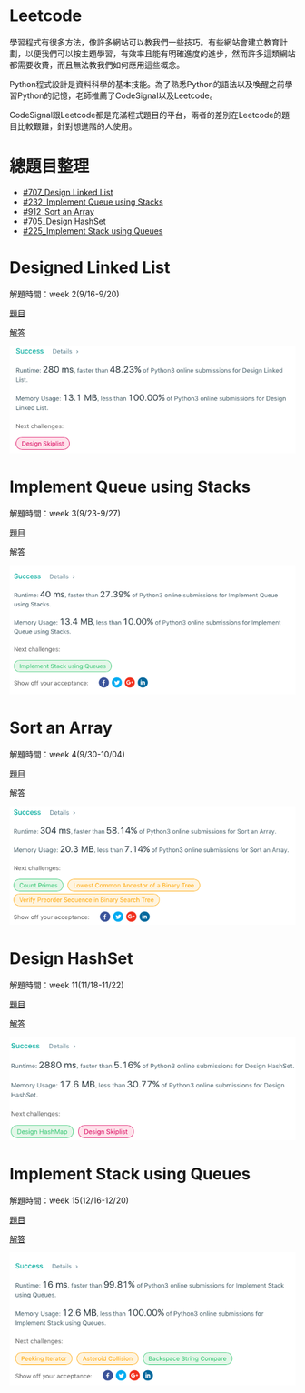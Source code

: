 # Leetcode

學習程式有很多方法，像許多網站可以教我們一些技巧。有些網站會建立教育計劃，以便我們可以按主題學習，有效率且能有明確進度的進步，然而許多這類網站都需要收費，而且無法教我們如何應用這些概念。

Python程式設計是資料科學的基本技能。為了熟悉Python的語法以及喚醒之前學習Python的記憶，老師推薦了CodeSignal以及Leetcode。

CodeSignal跟Leetcode都是充滿程式題目的平台，兩者的差別在Leetcode的題目比較艱難，針對想進階的人使用。

# 總題目整理
- [#707_Design Linked List](#Designed-Linked-List)
- [#232_Implement Queue using Stacks](#Implement-Queue-using-Stacks )
- [#912_Sort an Array](#Sort-an-Array)
- [#705_Design HashSet](#Design-HashSet)
- [#225_Implement Stack using Queues](#Implement-Stack-using-Queues )

# Designed Linked List 

解題時間：week 2(9/16-9/20)

[題目](https://leetcode.com/problems/design-linked-list/)

[解答](https://github.com/pignini/as/blob/master/Leetcode/707_Design%20Linked%20List_06170129.py)

![](/image/Design%20Linked%20List.png)

# Implement Queue using Stacks 

解題時間：week 3(9/23-9/27)

[題目](https://leetcode.com/problems/implement-queue-using-stacks/)

[解答](https://github.com/pignini/as/blob/master/Leetcode/232_Implement%20Queue%20using%20Stacks_06170129.py)

![](/image/Implement%20Queue%20using%20Stacks.png)

# Sort an Array

解題時間：week 4(9/30-10/04)

[題目](https://leetcode.com/problems/sort-an-array/submissions/)

[解答](https://github.com/pignini/as/blob/master/Leetcode/912_Sort%20an%20Array_06170129.py)

![](/image/sort%20an%20array.png)

# Design HashSet

解題時間：week 11(11/18-11/22)

[題目](https://leetcode.com/problems/design-hashset/submissions/)

[解答](https://github.com/pignini/as/blob/master/Leetcode/705_Design%20HashSet_06170129.py)

![](/image/Design%20HashSet.png)

# Implement Stack using Queues 

解題時間：week 15(12/16-12/20)

[題目](https://leetcode.com/problems/implement-stack-using-queues/)

[解答](https://github.com/pignini/as/blob/master/Leetcode/225_Implement%20Stack%20using%20Queues_06170129.py)

![](/image/Implement%20Stack%20using%20Queues.png)
